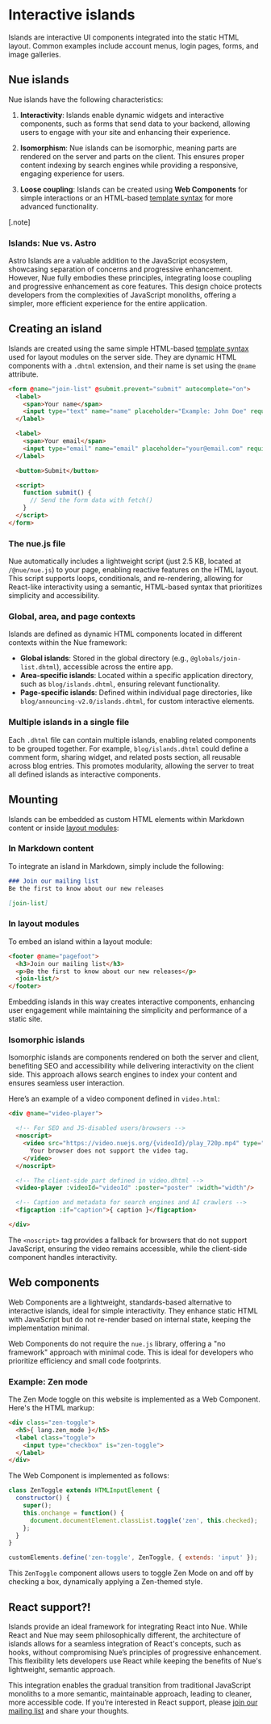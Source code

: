 
# Interactive islands

Islands are interactive UI components integrated into the static HTML layout. Common examples include account menus, login pages, forms, and image galleries.

## Nue islands

Nue islands have the following characteristics:

1. **Interactivity**: Islands enable dynamic widgets and interactive components, such as forms that send data to your backend, allowing users to engage with your site and enhancing their experience.

2. **Isomorphism**: Nue islands can be isomorphic, meaning parts are rendered on the server and parts on the client. This ensures proper content indexing by search engines while providing a responsive, engaging experience for users.

3. **Loose coupling**: Islands can be created using **Web Components** for simple interactions or an HTML-based [template syntax](template-syntax.html) for more advanced functionality.

[.note]
  ### Islands: Nue vs. Astro
  Astro Islands are a valuable addition to the JavaScript ecosystem, showcasing separation of concerns and progressive enhancement. However, Nue fully embodies these principles, integrating loose coupling and progressive enhancement as core features. This design choice protects developers from the complexities of JavaScript monoliths, offering a simpler, more efficient experience for the entire application.

## Creating an island

Islands are created using the same simple HTML-based [template syntax](template-syntax.html) used for layout modules on the server side. They are dynamic HTML components with a `.dhtml` extension, and their name is set using the `@name` attribute.

```html
<form @name="join-list" @submit.prevent="submit" autocomplete="on">
  <label>
    <span>Your name</span>
    <input type="text" name="name" placeholder="Example: John Doe" required>
  </label>

  <label>
    <span>Your email</span>
    <input type="email" name="email" placeholder="your@email.com" required>
  </label>

  <button>Submit</button>

  <script>
    function submit() {
      // Send the form data with fetch()
    }
  </script>
</form>
```

### The nue.js file
Nue automatically includes a lightweight script (just 2.5 KB, located at `/@nue/nue.js`) to your page, enabling reactive features on the HTML layout. This script supports loops, conditionals, and re-rendering, allowing for React-like interactivity using a semantic, HTML-based syntax that prioritizes simplicity and accessibility.

### Global, area, and page contexts
Islands are defined as dynamic HTML components located in different contexts within the Nue framework:

- **Global islands**: Stored in the global directory (e.g., `@globals/join-list.dhtml`), accessible across the entire app.
- **Area-specific islands**: Located within a specific application directory, such as `blog/islands.dhtml`, ensuring relevant functionality.
- **Page-specific islands**: Defined within individual page directories, like `blog/announcing-v2.0/islands.dhtml`, for custom interactive elements.

### Multiple islands in a single file
Each `.dhtml` file can contain multiple islands, enabling related components to be grouped together. For example, `blog/islands.dhtml` could define a comment form, sharing widget, and related posts section, all reusable across blog entries. This promotes modularity, allowing the server to treat all defined islands as interactive components.

## Mounting

Islands can be embedded as custom HTML elements within Markdown content or inside [layout modules](layout.html):

### In Markdown content
To integrate an island in Markdown, simply include the following:

```md
### Join our mailing list
Be the first to know about our new releases

[join-list]
```

### In layout modules
To embed an island within a layout module:

```html
<footer @name="pagefoot">
  <h3>Join our mailing list</h3>
  <p>Be the first to know about our new releases</p>
  <join-list/>
</footer>
```

Embedding islands in this way creates interactive components, enhancing user engagement while maintaining the simplicity and performance of a static site.

### Isomorphic islands
Isomorphic islands are components rendered on both the server and client, benefiting SEO and accessibility while delivering interactivity on the client side. This approach allows search engines to index your content and ensures seamless user interaction.

Here’s an example of a video component defined in `video.html`:

```html
<div @name="video-player">

  <!-- For SEO and JS-disabled users/browsers -->
  <noscript>
    <video src="https://video.nuejs.org/{videoId}/play_720p.mp4" type="video/mp4" controls>
      Your browser does not support the video tag.
    </video>
  </noscript>

  <!-- The client-side part defined in video.dhtml -->
  <video-player :videoId="videoId" :poster="poster" :width="width"/>

  <!-- Caption and metadata for search engines and AI crawlers -->
  <figcaption :if="caption">{ caption }</figcaption>

</div>
```

The `<noscript>` tag provides a fallback for browsers that do not support JavaScript, ensuring the video remains accessible, while the client-side component handles interactivity.

## Web components
Web Components are a lightweight, standards-based alternative to interactive islands, ideal for simple interactivity. They enhance static HTML with JavaScript but do not re-render based on internal state, keeping the implementation minimal.

Web Components do not require the `nue.js` library, offering a "no framework" approach with minimal code. This is ideal for developers who prioritize efficiency and small code footprints.

### Example: Zen mode
The Zen Mode toggle on this website is implemented as a Web Component. Here's the HTML markup:

```html
<div class="zen-toggle">
  <h5>{ lang.zen_mode }</h5>
  <label class="toggle">
    <input type="checkbox" is="zen-toggle">
  </label>
</div>
```

The Web Component is implemented as follows:

```javascript
class ZenToggle extends HTMLInputElement {
  constructor() {
    super();
    this.onchange = function() {
      document.documentElement.classList.toggle('zen', this.checked);
    };
  }
}

customElements.define('zen-toggle', ZenToggle, { extends: 'input' });
```

This `ZenToggle` component allows users to toggle Zen Mode on and off by checking a box, dynamically applying a Zen-themed style.

## React support?!

Islands provide an ideal framework for integrating React into Nue. While React and Nue may seem philosophically different, the architecture of islands allows for a seamless integration of React's concepts, such as hooks, without compromising Nue’s principles of progressive enhancement. This flexibility lets developers use React while keeping the benefits of Nue's lightweight, semantic approach.

This integration enables the gradual transition from traditional JavaScript monoliths to a more semantic, maintainable approach, leading to cleaner, more accessible code. If you’re interested in React support, please [join our mailing list](/index.html#roadmap) and share your thoughts.
